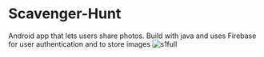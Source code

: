 # Scavenger-Hunt
Android app that lets users share photos. Build with java and uses Firebase for user
authentication and to store images
![s1full](https://user-images.githubusercontent.com/43967727/131437689-649399aa-f87b-43e8-b3d4-9212c75ad935.png)
